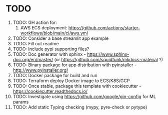 # TODO

1) TODO: GH action for:
    1) AWS ECS deployment: https://github.com/actions/starter-workflows/blob/main/ci/aws.yml
1) TODO: Consider a base streamlit app example
1) TODO: Fill out readme
1) TODO: Include pypi supporting files?
1) TODO: Doc generator with sphinx - https://www.sphinx-doc.org/en/master/ (or https://github.com/squidfunk/mkdocs-material ?)
1) TODO: Binary package for app distribution with pyinstaller - http://www.pyinstaller.org/
1) TODO: Docker package for build and run
1) TODO: Terraform deploy Docker image to ECS/K8S/GCP
1) TODO: Once stable, package this template with cookiecutter - https://cookiecutter.readthedocs.io/
1) TODO: Investigate using https://github.com/google/gin-config for ML params
1) TODO: Add static Typing checking (mypy, pyre-check or pytype)

